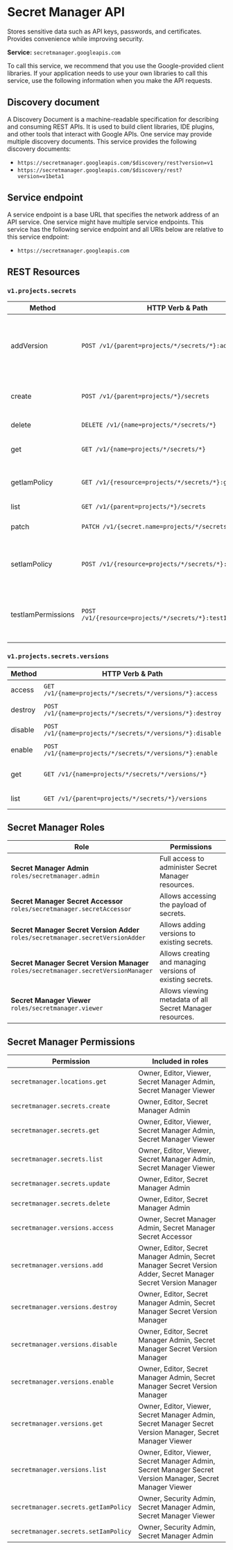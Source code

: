 # Secret Manager API

Stores sensitive data such as API keys, passwords, and certificates. Provides convenience while improving security.

**Service:** `secretmanager.googleapis.com`

To call this service, we recommend that you use the Google-provided client libraries. If your application needs to use your own libraries to call this service, use the following information when you make the API requests.

## Discovery document
A Discovery Document is a machine-readable specification for describing and consuming REST APIs. It is used to build client libraries, IDE plugins, and other tools that interact with Google APIs. One service may provide multiple discovery documents. This service provides the following discovery documents:

-   `https://secretmanager.googleapis.com/$discovery/rest?version=v1`
-   `https://secretmanager.googleapis.com/$discovery/rest?version=v1beta1`

## Service endpoint
A service endpoint is a base URL that specifies the network address of an API service. One service might have multiple service endpoints. This service has the following service endpoint and all URIs below are relative to this service endpoint:

-   `https://secretmanager.googleapis.com`

## REST Resources

### `v1.projects.secrets`

| Method | HTTP Verb & Path | Description |
|---|---|---|
| addVersion | `POST /v1/{parent=projects/*/secrets/*}:addVersion` | Creates a new SecretVersion containing secret data and attaches it to an existing Secret. |
| create | `POST /v1/{parent=projects/*}/secrets` | Creates a new Secret containing no SecretVersions. |
| delete | `DELETE /v1/{name=projects/*/secrets/*}` | Deletes a Secret. |
| get | `GET /v1/{name=projects/*/secrets/*}` | Gets metadata for a given Secret. |
| getIamPolicy | `GET /v1/{resource=projects/*/secrets/*}:getIamPolicy` | Gets the access control policy for a secret. |
| list | `GET /v1/{parent=projects/*}/secrets` | Lists Secrets. |
| patch | `PATCH /v1/{secret.name=projects/*/secrets/*}` | Updates metadata of an existing Secret. |
| setIamPolicy | `POST /v1/{resource=projects/*/secrets/*}:setIamPolicy` | Sets the access control policy on the specified secret. |
| testIamPermissions | `POST /v1/{resource=projects/*/secrets/*}:testIamPermissions` | Returns permissions that a caller has for the specified secret. |

### `v1.projects.secrets.versions`

| Method | HTTP Verb & Path | Description |
|---|---|---|
| access | `GET /v1/{name=projects/*/secrets/*/versions/*}:access` | Accesses a SecretVersion. |
| destroy | `POST /v1/{name=projects/*/secrets/*/versions/*}:destroy` | Destroys a SecretVersion. |
| disable | `POST /v1/{name=projects/*/secrets/*/versions/*}:disable` | Disables a SecretVersion. |
| enable | `POST /v1/{name=projects/*/secrets/*/versions/*}:enable` | Enables a SecretVersion. |
| get | `GET /v1/{name=projects/*/secrets/*/versions/*}` | Gets metadata for a SecretVersion. |
| list | `GET /v1/{parent=projects/*/secrets/*}/versions` | Lists SecretVersions. |

## Secret Manager Roles

| Role | Permissions |
| --- | --- |
| **Secret Manager Admin** <br/> `roles/secretmanager.admin` | Full access to administer Secret Manager resources. |
| **Secret Manager Secret Accessor** <br/> `roles/secretmanager.secretAccessor` | Allows accessing the payload of secrets. |
| **Secret Manager Secret Version Adder** <br/> `roles/secretmanager.secretVersionAdder` | Allows adding versions to existing secrets. |
| **Secret Manager Secret Version Manager** <br/> `roles/secretmanager.secretVersionManager` | Allows creating and managing versions of existing secrets. |
| **Secret Manager Viewer** <br/> `roles/secretmanager.viewer` | Allows viewing metadata of all Secret Manager resources. |


## Secret Manager Permissions

| Permission | Included in roles |
| --- | --- |
| `secretmanager.locations.get` | Owner, Editor, Viewer, Secret Manager Admin, Secret Manager Viewer |
| `secretmanager.secrets.create` | Owner, Editor, Secret Manager Admin |
| `secretmanager.secrets.get` | Owner, Editor, Viewer, Secret Manager Admin, Secret Manager Viewer |
| `secretmanager.secrets.list` | Owner, Editor, Viewer, Secret Manager Admin, Secret Manager Viewer |
| `secretmanager.secrets.update` | Owner, Editor, Secret Manager Admin |
| `secretmanager.secrets.delete` | Owner, Editor, Secret Manager Admin |
| `secretmanager.versions.access` | Owner, Secret Manager Admin, Secret Manager Secret Accessor |
| `secretmanager.versions.add` | Owner, Editor, Secret Manager Admin, Secret Manager Secret Version Adder, Secret Manager Secret Version Manager |
| `secretmanager.versions.destroy` | Owner, Editor, Secret Manager Admin, Secret Manager Secret Version Manager |
| `secretmanager.versions.disable` | Owner, Editor, Secret Manager Admin, Secret Manager Secret Version Manager |
| `secretmanager.versions.enable` | Owner, Editor, Secret Manager Admin, Secret Manager Secret Version Manager |
| `secretmanager.versions.get` | Owner, Editor, Viewer, Secret Manager Admin, Secret Manager Secret Version Manager, Secret Manager Viewer |
| `secretmanager.versions.list` | Owner, Editor, Viewer, Secret Manager Admin, Secret Manager Secret Version Manager, Secret Manager Viewer |
| `secretmanager.secrets.getIamPolicy` | Owner, Security Admin, Secret Manager Admin, Secret Manager Viewer |
| `secretmanager.secrets.setIamPolicy` | Owner, Security Admin, Secret Manager Admin |